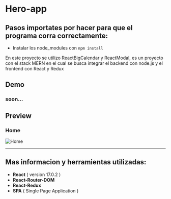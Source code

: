 # Hero-app
  ## Pasos importates por hacer para que el programa corra correctamente:
  - Instalar los node_modules con `npm install` 

En este proyecto se utilizo ReactBigCalendar y ReactModal, es un proyecto con el stack MERN en el cual se busca integrar el backend con node.js y el frontend con React y Redux 

## Demo
### soon...
<!-- [url](https://github.com/ArizHernandez/calendar-app) -->

## Preview
  
  ### Home
  ![Home](https://user-images.githubusercontent.com/37966712/127794528-15641569-11ee-47c7-9965-c31db6e6b770.png)

-------

## Mas informacion y herramientas utilizadas:
 - **React** ( version 17.0.2 )
 - **React-Router-DOM**
 - **React-Redux**
 - **SPA** ( Single Page Application )
